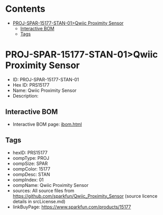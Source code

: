 



Contents
========

* [PROJ-SPAR-15177-STAN-01>Qwiic Proximity Sensor](#proj-spar-15177-stan-01qwiic-proximity-sensor)
	* [Interactive BOM](#interactive-bom)
	* [Tags](#tags)

# PROJ-SPAR-15177-STAN-01>Qwiic Proximity Sensor

- ID: PROJ-SPAR-15177-STAN-01
- Hex ID: PRS15177
- Name: Qwiic Proximity Sensor
- Description: 

## Interactive BOM

- Interactive BOM page: [ibom.html](kicad/bom/ibom.html)

## Tags

- hexID: PRS15177
- oompType: PROJ
- oompSize: SPAR
- oompColor: 15177
- oompDesc: STAN
- oompIndex: 01
- oompName: Qwiic Proximity Sensor
- sources: All source files from https://github.com/sparkfun/Qwiic_Proximity_Sensor (source licence details in srcLicense.md)
- linkBuyPage: https://www.sparkfun.com/products/15177

